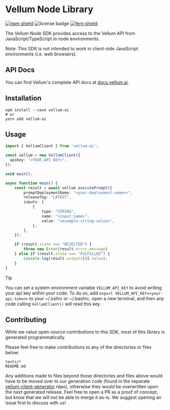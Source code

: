 # Vellum Node Library

[![npm shield](https://img.shields.io/npm/v/vellum-ai)](https://www.npmjs.com/package/vellum-ai)
![license badge](https://img.shields.io/github/license/vellum-ai/vellum-client-node)
[![fern shield](https://img.shields.io/badge/%F0%9F%8C%BF-SDK%20generated%20by%20Fern-brightgreen)](https://buildwithfern.com/?utm_source=vellum-ai/vellum-client-node/readme)

The Vellum Node SDK provides access to the Vellum API from JavaScript/TypeScript in node environments.

Note: This SDK is not intended to work in client-side JavaScript environments (i.e. web browsers).

## API Docs
You can find Vellum's complete API docs at [docs.vellum.ai](https://docs.vellum.ai/api-reference/introduction/getting-started).


## Installation

```
npm install --save vellum-ai
# or
yarn add vellum-ai
```

## Usage

```typescript
import { VellumClient } from 'vellum-ai';

const vellum = new VellumClient({
  apiKey: "<YOUR_API_KEY>",
});

void main();

async function main() {
    const result = await vellum.executePrompt({
        promptDeploymentName: "<your-deployment-name>>",
        releaseTag: "LATEST",
        inputs: [
            {
                type: "STRING",
                name: "<input_name>",
                value: "<example-string-value>",
            },
        ],
    });

    if (result.state === "REJECTED") {
        throw new Error(result.error.message)
    } else if (result.state === "FULFILLED") {
        console.log(result.outputs[0].value);
    }
}
```

> [!TIP]
> You can set a system environment variable `VELLUM_API_KEY` to avoid writing your api key within your code. To do so, add `export VELLUM_API_KEY=<your-api-token>`
> to your ~/.zshrc or ~/.bashrc, open a new terminal, and then any code calling `VellumClient()` will read this key.

## Contributing

While we value open-source contributions to this SDK, most of this library is generated programmatically.

Please feel free to make contributions to any of the directories or files below:
```plaintext
tests/*
README.md
```

Any additions made to files beyond those directories and files above would have to be moved over to our generation code
(found in the separate [vellum-client-generator](https://github.com/vellum-ai/vellum-client-generator) repo),
otherwise they would be overwritten upon the next generated release. Feel free to open a PR as a proof of concept,
but know that we will not be able to merge it as-is. We suggest opening an issue first to discuss with us!
